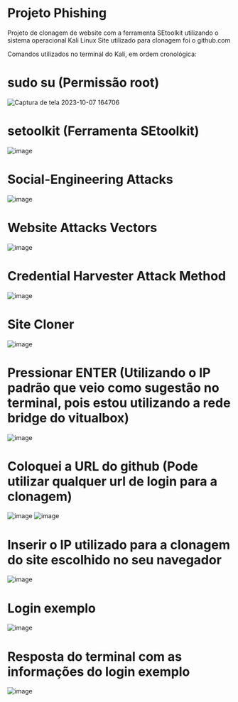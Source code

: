 # Projeto Phishing 

Projeto de clonagem de website com a ferramenta SEtoolkit utilizando o sistema operacional Kali Linux
Site utilizado para clonagem foi o github.com

Comandos utilizados no terminal do Kali, em ordem cronológica: 

# sudo su (Permissão root)
![Captura de tela 2023-10-07 164706](https://github.com/PedroAABR/Projeto-Phishing/assets/101150972/9516414d-436b-4f52-b86c-eec0fc237820)

# setoolkit (Ferramenta SEtoolkit)
![image](https://github.com/PedroAABR/Projeto-Phishing/assets/101150972/8838be89-87cd-4e3d-87a1-53dfce07e1e5)

# Social-Engineering Attacks
![image](https://github.com/PedroAABR/Projeto-Phishing/assets/101150972/102f51c8-5d56-4a65-a611-5c9b97b071c4)

# Website Attacks Vectors
![image](https://github.com/PedroAABR/Projeto-Phishing/assets/101150972/d932374a-d5f6-42e5-8646-c258adae8e5f)

# Credential Harvester Attack Method
![image](https://github.com/PedroAABR/Projeto-Phishing/assets/101150972/6329504a-5f85-4ca6-ae75-11c06eb137a3)

# Site Cloner
![image](https://github.com/PedroAABR/Projeto-Phishing/assets/101150972/55b8cdaa-874f-48ff-81b6-31c2b3bce96d)

# Pressionar ENTER (Utilizando o IP padrão que veio como sugestão no terminal, pois estou utilizando a rede bridge do vitualbox)
![image](https://github.com/PedroAABR/Projeto-Phishing/assets/101150972/7ea905bb-e496-49ba-b662-697e952617c6)

# Coloquei a URL do github (Pode utilizar qualquer url de login para a clonagem)
![image](https://github.com/PedroAABR/Projeto-Phishing/assets/101150972/50e8fe31-0874-4a9e-9f2d-284a3ff6aaa4)
![image](https://github.com/PedroAABR/Projeto-Phishing/assets/101150972/ecc13ab4-c5f2-4ec8-bb47-93d4ce5e2dee)

# Inserir o IP utilizado para a clonagem do site escolhido no seu navegador
![image](https://github.com/PedroAABR/Projeto-Phishing/assets/101150972/d686693b-2bf5-4b9d-9453-989cb11973b8)

# Login exemplo
![image](https://github.com/PedroAABR/Projeto-Phishing/assets/101150972/c788cbc1-6336-4d3a-82b5-cee1f07b29dc)

# Resposta do terminal com as informações do login exemplo
![image](https://github.com/PedroAABR/Projeto-Phishing/assets/101150972/c95f3a2d-b9c2-4e44-9944-7df59787de7b)


